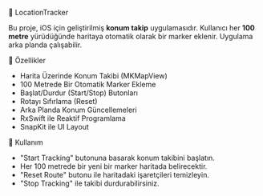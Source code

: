 📍 LocationTracker 

Bu proje, iOS için geliştirilmiş **konum takip** uygulamasıdır. 
Kullanıcı her **100 metre** yürüdüğünde haritaya otomatik olarak bir marker eklenir. Uygulama arka planda çalışabilir. 

🚀 Özellikler 

- Harita Üzerinde Konum Takibi (MKMapView) 
- 100 Metrede Bir Otomatik Marker Ekleme
- Başlat/Durdur (Start/Stop) Butonları
- Rotayı Sıfırlama (Reset)
- Arka Planda Konum Güncellemeleri
- RxSwift ile Reaktif Programlama
- SnapKit ile UI Layout

📄 Kullanım

- "Start Tracking" butonuna basarak konum takibini başlatın.
- Her 100 metrede bir yeni bir marker haritada belirecektir.
- "Reset Route" butonu ile haritadaki işaretçileri temizleyin.
- "Stop Tracking" ile takibi durdurabilirsiniz.
